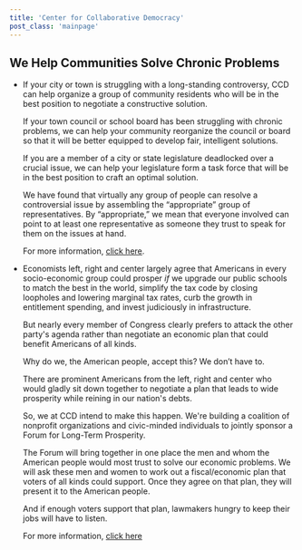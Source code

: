 ```yaml
---
title: 'Center for Collaborative Democracy'
post_class: 'mainpage'
---
```


## **We Help Communities Solve Chronic** **Problems**

-   If your city or town is struggling with a long-standing controversy, CCD can help organize a group of community residents who will be in the best position to negotiate a constructive solution.

    If your town council or school board has been struggling with chronic problems, we can help your community reorganize the council or board so that it will be better equipped to develop fair, intelligent solutions.

    If you are a member of a city or state legislature deadlocked over a crucial issue, we can help your legislature form a task force that will be in the best position to craft an optimal solution.

    We have found that virtually any group of people can resolve a controversial issue by assembling the “appropriate” group of representatives. By “appropriate,” we mean that everyone involved can point to at least one representative as someone they trust to speak for them on the issues at hand.

    For more information, [click here][1].

-   Economists left, right and center largely agree that Americans in every socio-economic group could prosper _if_ we upgrade our public schools to match the best in the world, simplify the tax code by closing loopholes and lowering marginal tax rates,  curb the growth in entitlement spending, and invest judiciously in infrastructure.

    But nearly every member of Congress clearly prefers to attack the other party's agenda rather than negotiate an economic plan that could benefit Americans of all kinds.

    Why do we, the American people, accept this? We don’t have to.

    There are prominent Americans from the left, right and center who would gladly sit down together to negotiate a plan that leads to wide prosperity while reining in our nation's debts.

    So, we at CCD intend to make this happen. We're building a coalition of nonprofit organizations and civic-minded individuals to jointly sponsor a Forum for Long-Term Prosperity.

    The Forum will bring together in one place the men and whom the American people would most trust to solve our economic problems. We will ask these men and women to work out a fiscal/economic plan that voters of all kinds could support. Once they agree on that plan, they will present it to the American people.

    And if enough voters support that plan, lawmakers hungry to keep their jobs will have to listen.

    For more information, [click here][2]


[1]: http://www.genuinerepresentation.org/content/new-way-solve-community-problems
[2]: http://genuinerepresentation.org/future
